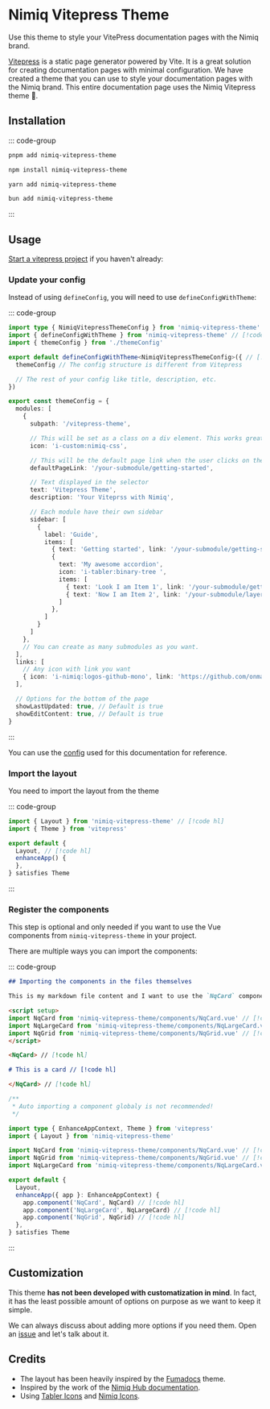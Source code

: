 # Nimiq Vitepress Theme

Use this theme to style your VitePress documentation pages with the Nimiq brand.

[Vitepress](https://vitepress.dev) is a static page generator powered by Vite. It is a great solution for creating documentation pages with minimal configuration. We have created a theme that you can use to style your documentation pages with the Nimiq brand. This entire documentation page uses the Nimiq Vitepress theme 💅.

## Installation

::: code-group

```bash [pnpm]
pnpm add nimiq-vitepress-theme
```

```bash [npm]
npm install nimiq-vitepress-theme
```

```bash [yarn]
yarn add nimiq-vitepress-theme
```

```bash [bun]
bun add nimiq-vitepress-theme
```

:::

## Usage

[Start a vitepress project](https://vitepress.dev/guide/getting-started) if you haven't already:

### Update your config

Instead of using `defineConfig`, you will need to use `defineConfigWithTheme`:

::: code-group

```ts [.vitepress/config.ts]
import type { NimiqVitepressThemeConfig } from 'nimiq-vitepress-theme'
import { defineConfigWithTheme } from 'nimiq-vitepress-theme' // [!code hl]
import { themeConfig } from './themeConfig'

export default defineConfigWithTheme<NimiqVitepressThemeConfig>({ // [!code hl]
  themeConfig // The config structure is different from Vitepress

  // The rest of your config like title, description, etc.
})
```

```ts [themeConfig.ts]
export const themeConfig = {
  modules: [
    {
      subpath: '/vitepress-theme',

      // This will be set as a class on a div element. This works great for UnoCSS Icons preset. Let me know if you need help with other icon libraries.
      icon: 'i-custom:nimiq-css',

      // This will be the default page link when the user clicks on the selector
      defaultPageLink: '/your-submodule/getting-started',

      // Text displayed in the selector
      text: 'Vitepress Theme',
      description: 'Your Viteprss with Nimiq',

      // Each module have their own sidebar
      sidebar: [
        {
          label: 'Guide',
          items: [
            { text: 'Getting started', link: '/your-submodule/getting-started', icon: 'i-tabler:arrow-guide ', },
            {
              text: 'My awesome accordion',
              icon: 'i-tabler:binary-tree ',
              items: [
                { text: 'Look I am Item 1', link: '/your-submodule/getting-started', },
                { text: 'Now I am Item 2', link: '/your-submodule/layers/preflights', },
              ]
            },
          ]
        }
      ]
    },
    // You can create as many submodules as you want.
  ],
  links: [
    // Any icon with link you want
    { icon: 'i-nimiq:logos-github-mono', link: 'https://github.com/onmax/nimiq-ui' }
  ],

  // Options for the bottom of the page
  showLastUpdated: true, // Default is true
  showEditContent: true, // Default is true
}
```

:::

You can use the [config](https://github.com/onmax/nimiq-ui/tree/main/docs/.vitepress/config.ts) used for this documentation for reference.

### Import the layout

You need to import the layout from the theme

::: code-group

```ts [.vitepress/index.ts]
import { Layout } from 'nimiq-vitepress-theme' // [!code hl]
import { Theme } from 'vitepress'

export default {
  Layout, // [!code hl]
  enhanceApp() {
  },
} satisfies Theme
```

:::

### Register the components

This step is optional and only needed if you want to use the Vue components from `nimiq-vitepress-theme` in your project.

There are multiple ways you can import the components:

::: code-group

```md [your-markdown-file.md]
## Importing the components in the files themselves

This is my markdown file content and I want to use the `NqCard` component.

<script setup>
import NqCard from 'nimiq-vitepress-theme/components/NqCard.vue' // [!code hl]
import NqLargeCard from 'nimiq-vitepress-theme/components/NqLargeCard.vue' // [!code hl]
import NqGrid from 'nimiq-vitepress-theme/components/NqGrid.vue' // [!code hl]
</script>

<NqCard> // [!code hl]

# This is a card // [!code hl]

</NqCard> // [!code hl]
```

```ts [.vitepress/theme/index.ts]
/**
 * Auto importing a component globaly is not recommended!
 */

import type { EnhanceAppContext, Theme } from 'vitepress'
import { Layout } from 'nimiq-vitepress-theme'

import NqCard from 'nimiq-vitepress-theme/components/NqCard.vue' // [!code hl]
import NqGrid from 'nimiq-vitepress-theme/components/NqGrid.vue' // [!code hl]
import NqLargeCard from 'nimiq-vitepress-theme/components/NqLargeCard.vue' // [!code hl]

export default {
  Layout,
  enhanceApp({ app }: EnhanceAppContext) {
    app.component('NqCard', NqCard) // [!code hl]
    app.component('NqLargeCard', NqLargeCard) // [!code hl]
    app.component('NqGrid', NqGrid) // [!code hl]
  },
} satisfies Theme
```

:::

## Customization

This theme **has not been developed with customatization in mind**. In fact, it has the least possible amount of options on purpose as we want to keep it simple.

We can always discuss about adding more options if you need them. Open an [issue](https://github.com/onmax/nimiq-ui/issues/new) and let's talk about it.

## Credits

- The layout has been heavily inspired by the [Fumadocs](https://fumadocs.vercel.app/docs/ui) theme.
- Inspired by the work of the [Nimiq Hub documentation](https://www.nimiqhub.com/docs/learn).
- Using [Tabler Icons](https://tablericons.com/) and [Nimiq Icons](../nimiq-icons/explorer.md).
